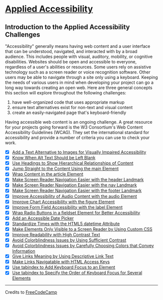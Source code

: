 # [Applied Accessibility](https://learn.freecodecamp.org/responsive-web-design/applied-accessibility/)

## Introduction to the Applied Accessibility Challenges

"Accessibility" generally means having web content and a user interface that can be understood, navigated, and interacted with by a broad audience. This includes people with visual, auditory, mobility, or cognitive disabilities. Websites should be open and accessible to everyone, regardless of a user's abilities or resources. Some users rely on assistive technology such as a screen reader or voice recognition software. Other users may be able to navigate through a site only using a keyboard. Keeping the needs of various users in mind when developing your project can go a long way towards creating an open web. Here are three general concepts this section will explore throughout the following challenges:

1. have well-organized code that uses appropriate markup
2. ensure text alternatives exist for non-text and visual content
3. create an easily-navigated page that's keyboard-friendly

Having accessible web content is an ongoing challenge. A great resource for your projects going forward is the W3 Consortium's Web Content Accessibility Guidelines (WCAG). They set the international standard for accessibility and provide a number of criteria you can use to check your work.

- [x] [Add a Text Alternative to Images for Visually Impaired Accessibility](01-add-a-text-alternative-to-images-for-visually-impaired-accessibility.html)
- [x] [Know When Alt Text Should be Left Blank](02-know-when-alt-text-should-be-left-blank.html)
- [x] [Use Headings to Show Hierarchical Relationships of Content](03-use-headings-to-show-hierarchical-relationships-of-content.html)
- [x] [Jump Straight to the Content Using the main Element](04-jump-straight-to-the-content-using-the-main-element.html)
- [x] [Wrap Content in the article Element](05-wrap-content-in-the-article-element.html)
- [x] [Make Screen Reader Navigation Easier with the header Landmark](06-make-screen-reader-navigation-easier-with-the-header-landmark.html)
- [x] [Make Screen Reader Navigation Easier with the nav Landmark](07-make-screen-reader-navigation-easier-with-the-nav-landmark.html)
- [x] [Make Screen Reader Navigation Easier with the footer Landmark](08-make-screen-reader-navigation-easier-with-the-footer-landmark.html)
- [x] [Improve Accessibility of Audio Content with the audio Element](09-improve-accessibility-of-audio-content-with-the-audio-element.html)
- [x] [Improve Chart Accessibility with the figure Element](10-improve-chart-accessibility-with-the-figure-element.html)
- [x] [Improve Form Field Accessibility with the label Element](11-improve-form-field-accessibility-with-the-label-element.html)
- [x] [Wrap Radio Buttons in a fieldset Element for Better Accessibility](12-wrap-radio-buttons-in-a-fieldset-element-for-better-accessibility.html)
- [x] [Add an Accessible Date Picker](13-add-an-accessible-date-picker.html)
- [x] [Standardize Times with the HTML5 datetime Attribute](14-standardize-times-with-the-html5-datetime-attribute.html)
- [x] [Make Elements Only Visible to a Screen Reader by Using Custom CSS](15-make-elements-only-visible-to-a-screen-reader-by-using-custom-css.html)
- [x] [Improve Readability with High Contrast Text](16-improve-readability-with-high-contrast-text.html)
- [x] [Avoid Colorblindness Issues by Using Sufficient Contrast](17-avoid-colorblindness-issues-by-using-sufficient-contrast.html)
- [x] [Avoid Colorblindness Issues by Carefully Choosing Colors that Convey Information](18-avoid-colorblindness-issues-by-carefully-choosing-colors-that-convey-information.html)
- [x] [Give Links Meaning by Using Descriptive Link Text](19-give-links-meaning-by-using-descriptive-link-text.html)
- [x] [Make Links Navigatable with HTML Access Keys](20-make-links-navigatable-with-html-access-keys.html)
- [x] [Use tabindex to Add Keyboard Focus to an Element](21-use-tabindex-to-add-keyboard-focus-to-an-element.html)
- [x] [Use tabindex to Specify the Order of Keyboard Focus for Several Elements](22-use-tabindex-to-specify-the-order-of-keyboard-focus-for-several-elements.html)

---

Credits to [FreeCodeCamp](https://www.freecodecamp.org/)
